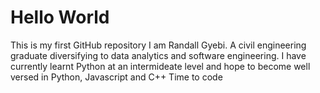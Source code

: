 # Hello World
This is my first GitHub repository
I am Randall Gyebi. A civil engineering graduate diversifying 
to data analytics and software engineering.
I have currently learnt Python at an intermideate 
level and hope to become well versed in Python, Javascript and C++
Time to code
